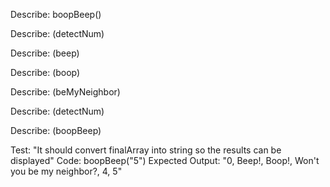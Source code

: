 Describe: boopBeep()

  <!-- Test: "It should return an array of of the input string"
  Code: boopBeep("3 4 5 10 20");
  Expected Output: ["3", "4", "5", "10", "20"] -->
  
  <!-- Test: "It should convert input string into a number"
  Code: boopBeep("10")
  Expected Output: [10] -->

  <!-- Test: "It should return an array starting at 0 that incriments up to input number"
  Code: boopBeep("10")
  Expected Output: [0, 1, 2, 3, 4, 5, 6, 7, 8, 9, 10] -->

Describe: (detectNum)

  <!-- Test: "It should return a multiple digit number as an array of the two digits split apart"
  Code: detectNum(10)
  Expected Output: [1, 0] -->

  <!-- Test: "It should detect if one of the split digits is a 3"
  Code: detectNum(30)
  Expected Output: true  -->

  <!-- Test: "It should detect if one of the split digits is a 2"
  Code: detectNum(102)
  Expected Output: true -->
  
  <!-- Test: "It should detect if one of the split digits is a 1"
  Code: detectNum(401)
  Expected Output: true   -->

  <!-- Test: "It should combine split digit back into whole number"
  Code: detectNum(203)
  Expected Output: 203 -->

Describe: (beep)

  <!-- Test: It should take number and convert to string
  Code: beep(43)
  Expected Output: "43" -->

  <!-- Test: It should change string from string of the number to "Beep!"
  Code: beep(43)
  Expected Output: "Beep!" -->

Describe: (boop)

  <!-- Test: It should take number and convert to string
  Code: boop(52)
  Expected Output: "52" -->

  <!-- Test: It should change string from string of the number to "Boop!"
  Code: boop(52)
  Expected Output: "Boop!" -->

Describe: (beMyNeighbor)

  <!-- Test: It should take number and convert to string
  Code: beMyNeighbor(68)
  Expected Output: "68" -->

  <!-- Test: It should change string from string of the number to "Won't you be my neighbor?"
  Code: beMyNeighbor(68)
  Expected Output: "Won't you be my neighbor?"  -->

Describe: (detectNum)

  <!-- Test: "It should replace number with 3 in it to "Won't you be my neighbor?" by passing to (beMyNeighbor)"
  Code: detectNum(301)
  Expected Output: "Won't you be my neighbor?" -->

  <!-- Test: "It should replace number with 2 in it to "Boop!" by passing to (boop)"
  Code: detectNum(201)
  Expected Output: "Boop!" -->

  <!-- Test: "It should replace number with 1 in it to "Beep!" by passing to (beep)"
  Code: detectNum(101)
  Expected Output: "Beep!" -->

Describe: (boopBeep)

  <!-- Test: "It should loop through array sending all elements to detectNum"
  Code: boopBeep("5")
  Expected Output: ["0", "Beep!", "Boop!", "Won't you be my neighbor?", "4", "5"] -->

  Test: "It should convert finalArray into string so the results can be displayed"
  Code: boopBeep("5")
  Expected Output: "0, Beep!, Boop!, Won't you be my neighbor?, 4, 5"